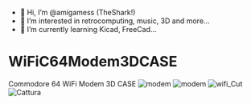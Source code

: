 
- 👋 Hi, I’m @amigamess (TheShark!)
- 👀 I’m interested in retrocomputing, music, 3D and more...
- 🌱 I’m currently learning Kicad, FreeCad...

# WiFiC64Modem3DCASE
Commodore 64 WiFi Modem 3D CASE
![modem](https://github.com/amigamess/WiFiC64Modem3DCASE/assets/82521152/aceda6a5-b192-46f0-9615-d676479b4f23)
![modem](https://github.com/amigamess/WiFiC64Modem3DCASE/assets/82521152/acf2ca02-78e4-478f-9634-ffb0c9836780)
![wifi_Cut](https://github.com/amigamess/WiFiC64Modem3DCASE/assets/82521152/230098d3-03fd-415d-914b-86f0f7d205cc)
![Cattura](https://github.com/amigamess/WiFiC64Modem3DCASE/assets/82521152/b697a49f-3c36-4b31-a730-92e7f1f96ecc)
